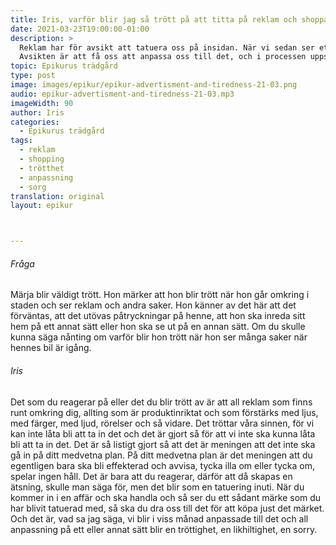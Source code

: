 ```yaml
---
title: Iris, varför blir jag så trött på att titta på reklam och shoppa?
date: 2021-03-23T19:00:00-01:00
description: >
  Reklam har för avsikt att tatuera oss på insidan. När vi sedan ser ett varumärke i butiken som vi är tatuerade med känner vi oss attraherade av det.
  Avsikten är att få oss att anpassa oss till det, och i processen uppstår trötthet och ett slags sorg.
topic: Epikurus trädgård
type: post
image: images/epikur/epikur-advertisment-and-tiredness-21-03.png
audio: epikur-advertisment-and-tiredness-21-03.mp3
imageWidth: 90
author: Iris
categories:
  - Epikurus trädgård
tags:
  - reklam
  - shopping
  - trötthet
  - anpassning
  - sorg
translation: original
layout: epikur



---
```


###### Fråga
Märja blir väldigt trött.
Hon märker att hon blir trött när hon går omkring i staden och ser reklam och andra saker.
Hon känner av det här att det förväntas, att det utövas påtryckningar på henne, att hon ska inreda sitt hem på ett annat sätt eller hon ska se ut på en annan sätt.
Om du skulle kunna säga nånting om varför blir hon trött när hon ser många saker när hennes bil är igång.

###### Iris
Det som du reagerar på eller det du blir trött av är att all reklam som finns runt omkring dig, allting som är produktinriktat och som förstärks med ljus, med färger,
med ljud, rörelser och så vidare. Det tröttar våra sinnen, för vi kan inte låta bli att ta in det och det är gjort så för att vi inte ska kunna låta bli att ta in det.
Det är så listigt gjort så att det är meningen att det inte ska gå in på ditt medvetna plan. På ditt medvetna plan är det meningen att du egentligen bara ska bli effekterad och avvisa, tycka illa om eller tycka om, spelar ingen håll.
Det är bara att du reagerar, därför att då skapas en ätsning, skulle man säga för, men det blir som en tatuering inuti.
När du kommer in i en affär och ska handla och så ser du ett sådant märke som du har blivit tatuerad med, så ska du dra oss till det för att köpa just det märket.
Och det är, vad sa jag säga, vi blir i viss månad anpassade till det och all anpassning på ett eller annat sätt blir en tröttighet, en likhiltighet, en sorry.
